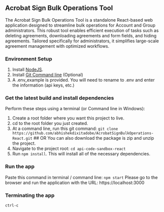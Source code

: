 ## Acrobat Sign Bulk Operations Tool

The Acrobat Sign Bulk Operations Tool is a standalone React-based web application designed to streamline bulk operations for Account and Group administrators. This robust tool enables efficient execution of tasks such as deleting agreements, downloading agreements and form fields, and hiding agreements. Tailored specifically for administrators, it simplifies large-scale agreement management with optimized workflows.

### Environment Setup

1. Install [NodeJS](https://nodejs.org/en).
2. Install [Git Command line](https://git-scm.com/downloads) (Optional)
3. A .env_example is provided. You will need to rename to .env and enter the information (api keys, etc.)

### Get the latest build and install dependencies

Perform these steps using a terminal (or Command line in Windows):

1. Create a root folder where you want this project to live.
2. cd to the root folder you just created.
3. At a command line, run this git command:
   `git clone https://github.com/abhishekdixitadobe/AcrobatSignBulkOperations-React.git`
           ## OR
   You can also download the package is zip and unzip the project.
4. Navigate to the project root: `cd api-code-sandbox-react`
5. Run `npm install`. This will install all of the necessary dependencies.

### Run the app

Paste this command in terminal / command line: `npm start`
Please go to the browser and run the application with the URL: https://localhost:3000

### Terminating the app

`ctrl-c`

